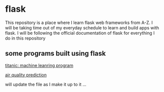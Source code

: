 
# flask 

This repository is a place where I learn flask web frameworks from A-Z. I will be taking time out of my everyday schedule to learn and build apps with flask. I will be following the official documentation of flask for everything I do in this repository 

## some programs built using flask 

[titanic: machine leanring program](https://github.com/anildhage/titanic)

[air quality prediction](https://github.com/anildhage/Air-Quality-Data-Science)


will update the file as I make it up to it ...
